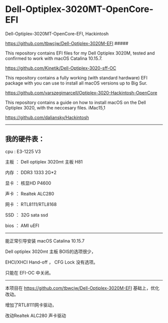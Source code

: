 # Dell-Optiplex-3020MT-OpenCore-EFI
Dell-Optiplex-3020MT-OpenCore-EFI, Hackintosh



https://github.com/tbwcjw/Dell-Optiplex-3020M-EFI   #####

This repository contains EFI files for my Dell Optiplex 3020M, tested and confirmed to work with macOS Catalina 10.15.7.


https://github.com/Kinetik/Dell-Optiplex-3020-sff-OC

This repository contains a fully working (with standard hardware) EFI package with you can use to install all macOS versions up to Big Sur.


https://github.com/varszegimarcell/Optiplex-3020-Hackintosh-OpenCore

This repository contains a guide on how to install macOS on the Dell Optiplex 3020, with the neccesary files.
iMac15,1


https://github.com/daliansky/Hackintosh

-------------------------------------------------------------------

## 我的硬件表：

cpu  :  E3-1225 V3

主板 ：  Dell optiplex 3020mt 主板    H81  

内存  ： DDR3 1333 2G*2

显卡 ：  核显HD P4600

声卡 ：  Realtek ALC280 

网卡 ：  RTL8111/RTL8168

SSD  ：  32G sata ssd

bios ：  AMI uEFI

-------------------------------------------------------------------

能正常引导安装 macOS Catalina 10.15.7

Dell optiplex 3020mt 主板 BOIS的选项很少， 

EHCI/XHCI Hand-off  ， CFG Lock  没有选项。

只能在 EFI-OC 中关闭。


-------------------------------------------------------------------

本项目在 https://github.com/tbwcjw/Dell-Optiplex-3020M-EFI  基础上，优化改动。

增加了RTL8111网卡驱动，  

改动Realtek ALC280 声卡驱动








